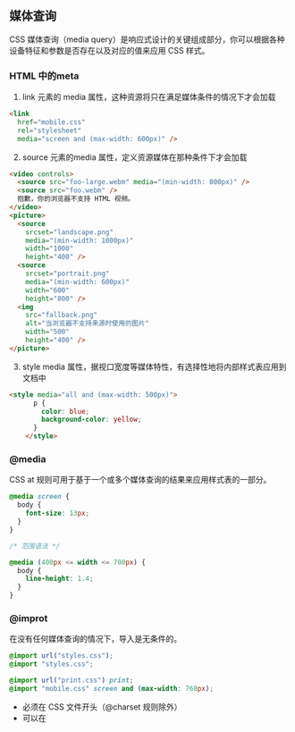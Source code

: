 ## 媒体查询
CSS 媒体查询（media query）是响应式设计的关键组成部分，你可以根据各种设备特征和参数是否存在以及对应的值来应用 CSS 样式。



### HTML 中的meta
1. link 元素的 media 属性，这种资源将只在满足媒体条件的情况下才会加载
```html
<link
  href="mobile.css"
  rel="stylesheet"
  media="screen and (max-width: 600px)" />
```
2. source 元素的media 属性，定义资源媒体在那种条件下才会加载
```html
<video controls>
  <source src="foo-large.webm" media="(min-width: 800px)" />
  <source src="foo.webm" />
  抱歉，你的浏览器不支持 HTML 视频。
</video>
<picture>
  <source
    srcset="landscape.png"
    media="(min-width: 1000px)"
    width="1000"
    height="400" />
  <source
    srcset="portrait.png"
    media="(min-width: 600px)"
    width="600"
    height="800" />
  <img
    src="fallback.png"
    alt="当浏览器不支持来源时使用的图片"
    width="500"
    height="400" />
</picture>
```
3. style media 属性，据视口宽度等媒体特性，有选择性地将内部样式表应用到文档中
```html
<style media="all and (max-width: 500px)">
      p {
        color: blue;
        background-color: yellow;
      }
    </style>
```
### @media
 CSS at 规则可用于基于一个或多个媒体查询的结果来应用样式表的一部分。

```css
@media screen {
  body {
    font-size: 13px;
  }
}

/* 范围语法 */

@media (400px <= width <= 700px) {
  body {
    line-height: 1.4;
  }
}
```
### @improt
在没有任何媒体查询的情况下，导入是无条件的。
```css
@import url("styles.css");
@import "styles.css";

@import url("print.css") print;
@import "mobile.css" screen and (max-width: 768px);
```
- 必须在 CSS 文件开头（@charset 规则除外）
- 可以在 <style> 标签中使用
- 不能在条件组规则内使用。 条件组规则包括：  @media (媒体查询)  @supports (特性查询) @document @layer @container 不能在这些规则中使用
- 会影响性能（阻塞并行下载）
- 每个导入都会产生新的 HTTP 请求
- 建议在开发环境使用，生产环境用构建工具合并文件